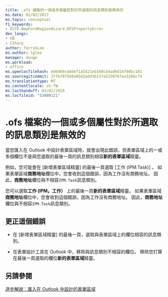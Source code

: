 ```yaml
---
title: .ofs 檔案的一個或多個屬性對於所選取的訊息類別是無效的
ms.date: 02/02/2017
ms.topic: conceptual
f1_keywords:
- VSTO.NewFormRegionWizard.OFSPropertyError
dev_langs:
- VB
- CSharp
author: TerryGLee
ms.author: tglee
manager: douge
ms.workload:
- office
ms.openlocfilehash: 6d6469c48def1a5d21eb160cb4ad6d14704bc101
ms.sourcegitcommit: 37fb7075b0a65d2add3b137a5230767aa3266c74
ms.translationtype: MT
ms.contentlocale: zh-TW
ms.lasthandoff: 01/02/2019
ms.locfileid: "53909121"
---
```

# <a name="one-or-more-properties-in-the-ofs-file-are-not-valid-for-the-message-class-selected"></a>.ofs 檔案的一個或多個屬性對於所選取的訊息類別是無效的
  當您匯入在 Outlook 中設計表單區域時，就會出現此錯誤，但表單區域上的一或多個欄位不是與您選取的最後一頁的訊息類別相容**新的表單區域**精靈。  

例如，您可能會在 [新增表單區域精靈]  的最後一頁選取 [工作 (IPM.Task)]  。 如果表單區域**商務地址**欄位中，您會收到這個錯誤，因為工作沒有商務地址。 因此，**商務地址**欄位與不相容`IPM.Task`訊息類別。  
  
 您可以選取**工作 (IPM。工作）** 上的最後一頁**新的表單區域**精靈。 如果表單區域**商務地址**欄位中，您會收到這個錯誤，因為工作沒有商務地址。 因此，**商務地址**欄位與不相容`IPM.Task`訊息類別。  
  
## <a name="to-correct-this-error"></a>更正這個錯誤  
  
-   在 [新增表單區域精靈]  的最後一頁，選取與表單區域上的欄位相容的訊息類別。  
  
-   在表單設計工具在 Outlook 中，移除與訊息類別不相容的欄位。 移除您打算在最後一頁選取的欄位**新的表單區域**精靈。  
  
## <a name="see-also"></a>另請參閱  
 [逐步解說：匯入在 Outlook 中設計的表單區域](../vsto/walkthrough-importing-a-form-region-that-is-designed-in-outlook.md)  

